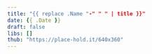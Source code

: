 ```yaml
---
title: "{{ replace .Name "-" " " | title }}"
date: {{ .Date }}
draft: false
libs: []
thub: "https://place-hold.it/640x360"
---
```

